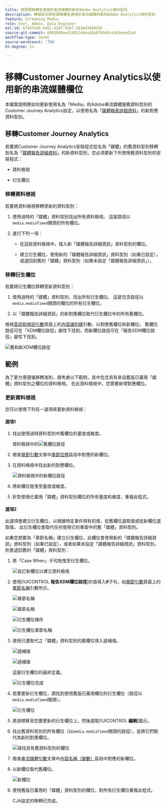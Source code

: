 ```yaml
---
title: 將受眾移轉至適用於串流媒體的新的Adobe Analytics資料型別
description: 瞭解如何將受眾移轉至適用於串流媒體的新的Adobe Analytics資料型別
feature: Streaming Media
role: User, Admin, Data Engineer
exl-id: 67e67a4b-bd61-4247-93b7-261bd348d29b
source-git-commit: 0083869ae4248134dea18a87b9d4ce563eeed1a4
workflow-type: tm+mt
source-wordcount: '756'
ht-degree: 1%

---
```


# 移轉Customer Journey Analytics以使用新的串流媒體欄位

本檔案說明應如何更新使用名為「Media」的Adobe串流媒體服務資料型別的Customer Journey Analytics設定，以使用名為「[媒體報表詳細資料](https://experienceleague.adobe.com/zh-hant/docs/experience-platform/xdm/data-types/media-reporting-details)」的新對應資料型別。

## 移轉Customer Journey Analytics

若要將Customer Journey Analytics安裝程式從名為「媒體」的舊資料型別移轉到名為「[媒體報告詳細資料](https://experienceleague.adobe.com/zh-hant/docs/experience-platform/xdm/data-types/media-reporting-details)」的新資料型別，您必須更新下列使用舊資料型別的安裝程式：

* 資料檢視

* 衍生欄位

### 移轉資料檢視

若要將資料檢視移轉至新的資料型別：

1. 使用過時的「媒體」資料型別找出所有資料檢視。 這是路徑以`media.mediaTimed`開頭的所有欄位。

1. 進行下列一項：

   * 在這些資料檢視中，插入新「媒體報告詳細資訊」資料型別的欄位。

   * 建立衍生欄位，使用新的「媒體報告詳細資訊」資料型別（如果已設定），或退回到舊的「媒體」資料型別（如果未設定「媒體報告詳細資訊」）。

### 移轉衍生欄位

若要將衍生欄位移轉至新資料型別：

1. 使用過時的「媒體」資料型別，找出所有衍生欄位。 這是包含路徑以`media.mediaTimed`開頭的欄位的所有衍生欄位。

1. 以「媒體報告詳細資訊」的新對應欄位取代衍生欄位中的所有舊欄位。

檢視[音訊和視訊引數](https://experienceleague.adobe.com/zh-hant/docs/media-analytics/using/implementation/variables/audio-video-parameters#content-id)頁面上的[內容識別碼](https://experienceleague.adobe.com/zh-hant/docs/media-analytics/using/implementation/variables/audio-video-parameters)引數，以對應舊欄位和新欄位。 舊欄位路徑可在「XDM欄位路徑」屬性下找到，而新欄位路徑可在「報告XDM欄位路徑」屬性下找到。

![舊和新XDM欄位路徑](assets/field-paths-updated.jpeg)

## 範例

為了更方便遵循移轉准則，請考慮以下範例，其中包含具有來自舊版已棄用「媒體」資料型別之欄位的資料檢視。 在此資料檢視中，您需要新增對應欄位。

### 更新資料檢視

您可以使用下列任一選項來更新資料檢視：

#### 選項1

1. 找出使用過時資料型別中舊欄位的量度或維度。

   資料檢視中的![舊欄位路徑](assets/old-field-data-view.jpeg)

1. 檢查[章節引數](https://experienceleague.adobe.com/zh-hant/docs/media-analytics/using/implementation/variables/chapter-parameters#chapter-offset)文章中[章節位移](https://experienceleague.adobe.com/zh-hant/docs/media-analytics/using/implementation/variables/chapter-parameters)區段中對應的新欄位。

1. 在資料檢視中找出新的對應欄位。

   ![資料檢視中的新欄位路徑](assets/new-field-data-view.jpeg)

1. 將新欄位拖曳至量度或維度。

1. 針對使用已棄用「媒體」資料型別欄位的所有量度和維度，重複此程式。

#### 選項2

此選項會建立衍生欄位，以根據特定事件現有的值，從舊欄位選取值或從新欄位選取值。 此衍生欄位會取代任何使用它的專案中的舊「媒體」資料型別。

如果您想要為「章節名稱」建立衍生欄位，此欄位會使用新的「媒體報告詳細資訊」資料型別（如果已設定），或者如果未設定「媒體報告詳細資訊」資料型別，則會退回舊的「媒體」資料型別：

1. 將「Case When」子句拖曳至衍生欄位。

   ![自訂新欄位以建立資料檢視](assets/create-derived-field2.jpeg)

1. 使用&#x200B;[!UICONTROL **報告XDM欄位路徑**]&#x200B;的值填入&#x200B;**If**&#x200B;子句，如[章節引數](https://experienceleague.adobe.com/zh-hant/docs/media-analytics/using/implementation/variables/chapter-parameters#chapter-name)頁面上的[章節名稱](https://experienceleague.adobe.com/zh-hant/docs/media-analytics/using/implementation/variables/chapter-parameters)引數所示。

   ![章節名稱](assets/chapter-name.jpeg)

   ![章節名稱](assets/chapter-name2.jpeg)

   ![衍生欄位條件](assets/derived-field-condition.jpeg)

   ![衍生欄位章節名稱](assets/derived-field-chapter-name.jpeg)

1. 使用已遭取代之「媒體」資料型別的舊欄位填入遞補值。

   ![遞補值](assets/fallback-value.jpeg)

   ![遞補值](assets/fallback-value2.jpeg)

   這是衍生欄位的最終定義。

   ![衍生欄位完成](assets/derived-field-complete.jpeg)

1. 若要更新衍生欄位，請找到使用舊版已棄用欄位的衍生欄位（路徑以`media.mediaTimed`開頭）。

   ![衍生欄位](assets/old-derived-field.jpeg)

1. 將游標移至您要更新的衍生欄位上，然後選取&#x200B;[!UICONTROL **編輯**]&#x200B;圖示。

1. 找出舊資料型別的所有欄位（以`media.mediaTimed`開頭的路徑），並將它們取代為新的對應欄位。

   ![尋找具有舊資料型別的欄位](assets/locate-fields-with-old-datatype.jpeg)

1. 檢查[串流媒體引數](https://experienceleague.adobe.com/zh-hant/docs/media-analytics/using/implementation/variables/audio-video-parameters#content-name-variable)文章中[內容名稱（變數）](https://experienceleague.adobe.com/zh-hant/docs/media-analytics/using/implementation/variables/audio-video-parameters#content-name-variable)區段中對應的新欄位。

1. 以新欄位取代舊欄位。

   ![新欄位](assets/derived-field-new.jpeg)

1. 使用舊版已棄用的「媒體」資料型別的欄位，對所有衍生欄位重複此程式。

   CJA設定的移轉已完成。
